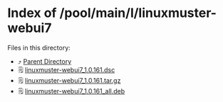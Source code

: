 
# Index of /pool/main/l/linuxmuster-webui7
Files in this directory:
- ⤴ [Parent Directory](../)
- 🗒 [linuxmuster-webui7_1.0.161.dsc](linuxmuster-webui7_1.0.161.dsc)
- 🗒 [linuxmuster-webui7_1.0.161.tar.gz](linuxmuster-webui7_1.0.161.tar.gz)
- 🗒 [linuxmuster-webui7_1.0.161_all.deb](linuxmuster-webui7_1.0.161_all.deb)
